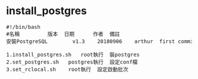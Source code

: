 # install_postgres
<pre>
#!/bin/bash
#名稱			版本	日期		作者	備註
安裝PostgreSQL		v1.3	20180906	arthur	first commit

1.install_postgres.sh	root執行	裝postgres
2.set_postgres.sh	postgres執行	設定conf檔
3.set_rclocal.sh	root執行	設定啟動批次
</pre>

